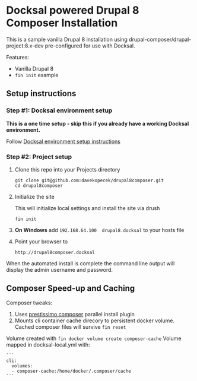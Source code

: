 # Docksal powered Drupal 8 Composer Installation

This is a sample vanilla Drupal 8 installation using drupal-composer/drupal-project:8.x-dev pre-configured for use with Docksal.

Features:

- Vanilla Drupal 8
- `fin init` example

## Setup instructions

### Step #1: Docksal environment setup

**This is a one time setup - skip this if you already have a working Docksal environment.**

Follow [Docksal environment setup instructions](http://docksal.readthedocs.io/en/master/getting-started/env-setup)

### Step #2: Project setup

1. Clone this repo into your Projects directory

    ```
    git clone git@github.com:davekopecek/drupal8composer.git
    cd drupal8composer
    ```

2. Initialize the site

    This will initialize local settings and install the site via drush

    ```
    fin init
    ```

3. **On Windows** add `192.168.64.100  drupal8.docksal` to your hosts file

4. Point your browser to

    ```
    http://drupal8composer.docksal
    ```

When the automated install is complete the command line output will display the admin username and password.

## Composer Speed-up and Caching

Composer tweaks:

1. Uses [prestissimo composer](https://github.com/hirak/prestissimo) parallel install plugin
2. Mounts cli container cache direcory to persistent docker volume. Cached composer files will survive `fin reset`

Volume created with `fin docker volume create composer-cache`
Volume mapped in docksal-local.yml with:

    ```
    cli:
      volumes:
      - composer-cache:/home/docker/.composer/cache
    ```

